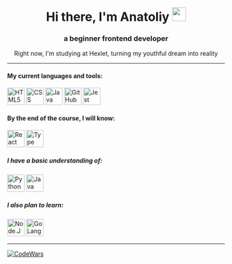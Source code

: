 <h1 align="center">Hi there, I'm Anatoliy
<img src="https://github.com/blackcater/blackcater/raw/main/images/Hi.gif" height="32"/></h1>
<h3 align="center">a beginner frontend developer</h3>
<p align="center">Right now, I'm studying at Hexlet, turning my youthful dream into reality</p>

---
<h4 align="left">My current languages and tools:</h4>
<div><img src="https://cdn.jsdelivr.net/gh/devicons/devicon/icons/html5/html5-original-wordmark.svg" height="40" alt="HTML5"/> <img src="https://cdn.jsdelivr.net/gh/devicons/devicon/icons/css3/css3-original-wordmark.svg" height="40" alt="CSS"/> <img src="https://cdn.jsdelivr.net/gh/devicons/devicon/icons/javascript/javascript-original.svg" height="40" alt="Java Script/> <img src="https://cdn.jsdelivr.net/gh/devicons/devicon/icons/git/git-original.svg" height="40" alt="GIT"/> <img src="https://cdn.jsdelivr.net/gh/devicons/devicon/icons/github/github-original-wordmark.svg" height="40" alt="GitHub"/> <img src="https://cdn.jsdelivr.net/gh/devicons/devicon/icons/jest/jest-plain.svg" height="40" alt="Jest"/></div>

<h4 align="left">By the end of the course, I will know:</h4>
<div><img src="https://cdn.jsdelivr.net/gh/devicons/devicon/icons/react/react-original-wordmark.svg" height="40" alt="React"/> <img src="https://cdn.jsdelivr.net/gh/devicons/devicon/icons/typescript/typescript-original.svg" height="40" alt="Type Script"/></div>

<h5 align="left">I have a basic understanding of:</h5>
<div><img src="https://cdn.jsdelivr.net/gh/devicons/devicon/icons/python/python-original-wordmark.svg" height="40" alt="Python"/> <img src="https://cdn.jsdelivr.net/gh/devicons/devicon/icons/java/java-original-wordmark.svg" height="40" alt="Java"/></div>

<h5 align="left" margin="">I also plan to learn:</h5>
<div><img src="https://cdn.jsdelivr.net/gh/devicons/devicon/icons/nodejs/nodejs-original-wordmark.svg" height="40" alt="Node.JS"/> <img src="https://cdn.jsdelivr.net/gh/devicons/devicon/icons/go/go-original-wordmark.svg" height="40" alt="GoLang"/></div>

---
[![CodeWars](https://www.codewars.com/users/Migg%20Rabbid/badges/small)](https://www.codewars.com/users/Migg%20Rabbid) 
